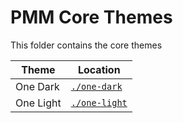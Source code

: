# PMM Core Themes

This folder contains the core themes

| Theme          | Location                             |
| -------------- | ------------------------------------ |
| One Dark       | [`./one-dark`](./one-dark)           |
| One Light      | [`./one-light`](./one-light)         |
